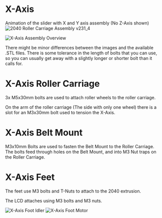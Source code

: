 # X-Axis

Animation of the slider with X and Y axis assembly (No Z-Axis shown)
![2040 Roller Carriage Assembly v231_4](https://user-images.githubusercontent.com/45019189/82782271-5633a500-9e32-11ea-8445-bd254e66c91a.gif)

![X-Axis Assembly Overview](https://user-images.githubusercontent.com/45019189/82777123-98091f00-9e23-11ea-84a3-4b63476441fc.jpg)

There might be minor differences between the images and the available .STL files. There is some tolerance in the length of bolts that you can use, so you can usually get away with a slightly longer or shorter bolt than it calls for.

# X-Axis Roller Carriage

3x M5x30mm bolts are used to attach roller wheels to the roller carriage.

On the arm of the roller carriage (The side with only one wheel) there is a slot for an M3x30mm bolt used to tension the X-Axis.

# X-Axis Belt Mount

M3x10mm Bolts are used to fasten the Belt Mount to the Roller Carriage. The bolts feed through holes on the Belt Mount, and into M3 Nut traps on the Roller Carriage.

# X-Axis Feet

The feet use M3 bolts and T-Nuts to attach to the 2040 extrusion.

The LCD attaches using M3 bolts and M3 nuts.

![X-Axis Foot Idler](https://user-images.githubusercontent.com/45019189/82775311-ba983980-9e1d-11ea-9ae1-1b46d2bf9c62.jpg)
![X-Axis Foot Motor](https://user-images.githubusercontent.com/45019189/82775312-ba983980-9e1d-11ea-93ff-3b19b79d8e5b.jpg)

